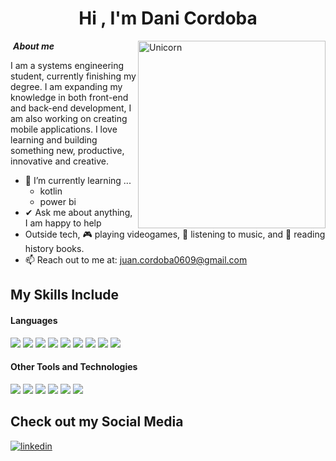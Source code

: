 <h1 align="center"><b>Hi , I'm Dani Cordoba</b></h1>
<!--  -->
<img align="right" width=300px alt="Unicorn" src="https://media3.giphy.com/media/v1.Y2lkPTc5MGI3NjExc3p5MnZ0emhkM3Fma3Y2dmVkMmo1Ymhmazd2MXphdm9oNTNrOWh5dyZlcD12MV9pbnRlcm5hbF9naWZfYnlfaWQmY3Q9cw/mtAU9hD8qdrBC/giphy.gif" />

&nbsp;***About me***

I am a systems engineering student, currently finishing my degree. I am expanding my knowledge in both front-end and back-end development, I am also working on creating mobile applications. I love learning and building something new, productive, innovative and creative.
- 🌱 I’m currently learning ...
  - kotlin
  - power bi
- ✔ Ask me about anything, I am happy to help<br>
- Outside tech, 🎮 playing videogames, 🎵 listening to music, and 📖 reading history books.
- 📫 Reach out to me at: <a href="juan.cordoba0609@gmail.com">juan.cordoba0609@gmail.com</a>

## My Skills Include

<h4> Languages </h4>
<span> 
  <img src="https://img.shields.io/badge/HTML5-E34F26?style=for-the-badge&logo=html5&logoColor=white">
  <img src="https://img.shields.io/badge/CSS3-1572B6?style=for-the-badge&logo=css3&logoColor=white">
  <img src="https://img.shields.io/badge/JavaScript-F7DF1E?style=for-the-badge&logo=javascript&logoColor=black">
  <img src="https://img.shields.io/badge/Java-ED8B00?style=for-the-badge&logo=java&logoColor=white">
  <img src="https://img.shields.io/badge/c++-%2300599C.svg?style=for-the-badge&logo=c%2B%2B&logoColor=white">
  <img src="https://img.shields.io/badge/python-3670A0?style=for-the-badge&logo=python&logoColor=ffdd54">
  <img src= "https://img.shields.io/badge/typescript-%23007ACC.svg?style=for-the-badge&logo=typescript&logoColor=white">
  <img src="https://img.shields.io/badge/kotlin-%237F52FF.svg?style=for-the-badge&logo=kotlin&logoColor=white">
  <img src="https://img.shields.io/badge/r-%23276DC3.svg?style=for-the-badge&logo=r&logoColor=white">

</span>


<h4> Other Tools and Technologies </h4>
<span>
  <img src="https://img.shields.io/badge/Git-F05032?style=for-the-badge&logo=git&logoColor=white">
  <img src="https://img.shields.io/badge/MongoDB-%234ea94b.svg?style=for-the-badge&logo=mongodb&logoColor=white">
  <img src="https://img.shields.io/badge/spring-%236DB33F.svg?style=for-the-badge&logo=spring&logoColor=white">
  <img src="https://img.shields.io/badge/postgres-%23316192.svg?style=for-the-badge&logo=postgresql&logoColor=white">
  <img src="https://img.shields.io/badge/Thymeleaf-%23005C0F.svg?style=for-the-badge&logo=Thymeleaf&logoColor=white">
  <img src="https://img.shields.io/badge/RStudio-4285F4?style=for-the-badge&logo=rstudio&logoColor=white">

</span>

## Check out my Social Media


</a>
<a href="https://www.linkedin.com/in/juan-cordoba-cardozo-a5188a312/">
  <img src="https://img.shields.io/badge/linkedin-%230077B5.svg?style=for-the-badge&logo=linkedin&logoColor=white" alt="linkedin"> 
  </a>
</a>






